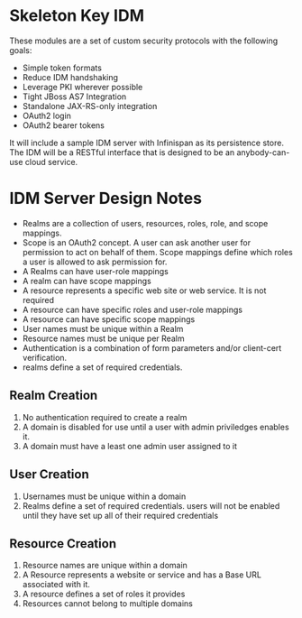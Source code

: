 Skeleton Key IDM
================
These modules are a set of custom security protocols with the following goals:

* Simple token formats
* Reduce IDM handshaking
* Leverage PKI wherever possible
* Tight JBoss AS7 Integration
* Standalone JAX-RS-only integration
* OAuth2 login
* OAuth2 bearer tokens

It will include a sample IDM server with Infinispan as its persistence store.  The IDM will be a RESTful interface that
is designed to be an anybody-can-use cloud service.

IDM Server Design Notes
============
* Realms are a collection of users, resources, roles, role, and scope mappings.
* Scope is an OAuth2 concept.  A user can ask another user for permission to act on behalf of them.  Scope mappings
define which roles a user is allowed to ask permission for.
* A Realms can have user-role mappings
* A realm can have scope mappings
* A resource represents a specific web site or web service.  It is not required
* A resource can have specific roles and user-role mappings
* A resource can have specific scope mappings
* User names must be unique within a Realm
* Resource names must be unique per Realm
* Authentication is a combination of form parameters and/or client-cert verification.
* realms define a set of required credentials.

Realm Creation
---------------
1. No authentication required to create a realm
2. A domain is disabled for use until a user with admin priviledges enables it.
3. A domain must have a least one admin user assigned to it


User Creation
---------------
1. Usernames must be unique within a domain
2. Realms define a set of required credentials.  users will not be enabled until they have set up all of their required credentials

Resource Creation
---------------
1. Resource names are unique within a domain
2. A Resource represents a website or service and has a Base URL associated with it.
3. A resource defines a set of roles it provides
4. Resources cannot belong to multiple domains





